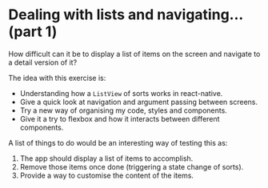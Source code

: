 # Dealing with lists and navigating... (part 1)

How difficult can it be to display a list of items on the screen and navigate to a detail version of it?

The idea with this exercise is:

- Understanding how a `ListView` of sorts works in react-native.
- Give a quick look at navigation and argument passing between screens.
- Try a new way of organising my code, styles and components.
- Give it a try to flexbox and how it interacts between different components.

A list of things to do would be an interesting way of testing this as:

1. The app should display a list of items to accomplish.
1. Remove those items once done (triggering a state change of sorts).
1. Provide a way to customise the content of the items.